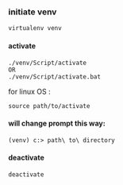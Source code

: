 ### initiate venv

```shell
virtualenv venv
```

#### activate 

```commandline
./venv/Script/activate
OR
./venv/Script/activate.bat
```
 
 for linux OS :
 
```shell
source path/to/activate
```


#### will change prompt this way:

```commandline
(venv) c:> path\ to\ directory
```


#### deactivate 

```commandline
deactivate 
```